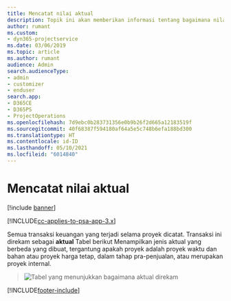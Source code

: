 ```yaml
---
title: Mencatat nilai aktual
description: Topik ini akan memberikan informasi tentang bagaimana nilai aktual dicatat.
author: rumant
ms.custom:
- dyn365-projectservice
ms.date: 03/06/2019
ms.topic: article
ms.author: rumant
audience: Admin
search.audienceType:
- admin
- customizer
- enduser
search.app:
- D365CE
- D365PS
- ProjectOperations
ms.openlocfilehash: 7d9ebc0b283731356e0b9b26f2d665a12183519f
ms.sourcegitcommit: 40f68387f594180af64a5e5c748b6efa188bd300
ms.translationtype: HT
ms.contentlocale: id-ID
ms.lasthandoff: 05/10/2021
ms.locfileid: "6014840"
---
```

# <a name="recording-actuals"></a>Mencatat nilai aktual 

[!include [banner](../includes/psa-now-project-operations.md)]

[!INCLUDE[cc-applies-to-psa-app-3.x](../includes/cc-applies-to-psa-app-3x.md)]

Semua transaksi keuangan yang terjadi selama proyek dicatat. Transaksi ini direkam sebagai **aktual** Tabel berikut Menampilkan jenis aktual yang berbeda yang dibuat, tergantung apakah proyek adalah proyek waktu dan bahan atau proyek harga tetap, dalam tahap pra-penjualan, atau merupakan proyek internal.

> ![Tabel yang menunjukkan bagaimana aktual direkam](media/advanced-table2.png)


[!INCLUDE[footer-include](../includes/footer-banner.md)]